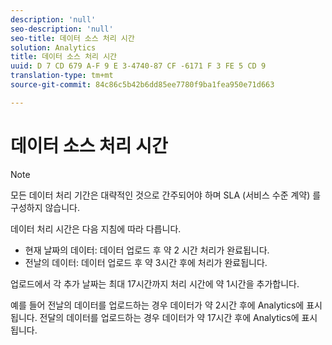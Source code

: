 ```yaml
---
description: 'null'
seo-description: 'null'
seo-title: 데이터 소스 처리 시간
solution: Analytics
title: 데이터 소스 처리 시간
uuid: D 7 CD 679 A-F 9 E 3-4740-87 CF -6171 F 3 FE 5 CD 9
translation-type: tm+mt
source-git-commit: 84c86c5b42b6dd85ee7780f9ba1fea950e71d663

---
```



# 데이터 소스 처리 시간

>[!NOte]
>모든 데이터 처리 기간은 대략적인 것으로 간주되어야 하며 SLA (서비스 수준 계약) 를 구성하지 않습니다.

데이터 처리 시간은 다음 지침에 따라 다릅니다.

* 현재 날짜의 데이터: 데이터 업로드 후 약 2 시간 처리가 완료됩니다.
* 전날의 데이터: 데이터 업로드 후 약 3시간 후에 처리가 완료됩니다.

업로드에서 각 추가 날짜는 최대 17시간까지 처리 시간에 약 1시간을 추가합니다.

예를 들어 전날의 데이터를 업로드하는 경우 데이터가 약 2시간 후에 Analytics에 표시됩니다. 전달의 데이터를 업로드하는 경우 데이터가 약 17시간 후에 Analytics에 표시됩니다.
